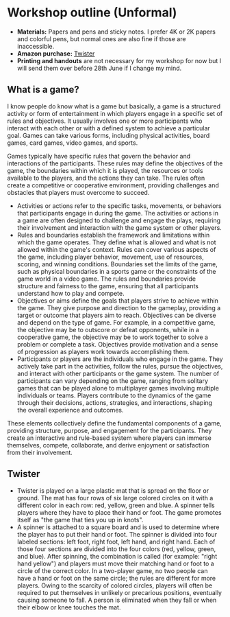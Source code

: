 # Workshop outline (Unformal)
- __Materials:__ Papers and pens and sticky notes. I prefer 4K or 2K papers and colorful pens, but normal ones are also fine if those are inaccessible.
- __Amazon purchase:__ [Twister](https://www.amazon.co.uk/Hasbro-98831-Twister-Game/dp/B008J87PVC)
- __Printing and handouts__ are not necessary for my workshop for now but I will send them over before 28th June if I change my mind.
## What is a game?

I know people do know what is a game but basically, a game is a structured activity or form of entertainment in which players engage in a specific set of rules and objectives. It usually involves one or more participants who interact with each other or with a defined system to achieve a particular goal. Games can take various forms, including physical activities, board games, card games, video games, and sports.

Games typically have specific rules that govern the behavior and interactions of the participants. These rules may define the objectives of the game, the boundaries within which it is played, the resources or tools available to the players, and the actions they can take. The rules often create a competitive or cooperative environment, providing challenges and obstacles that players must overcome to succeed.

- Activities or actions refer to the specific tasks, movements, or behaviors that participants engage in during the game. The activities or actions in a game are often designed to challenge and engage the plays, requiring their involvement and interaction with the game system
  or other players.
- Rules and boundaries establish the framework and limitations within which the game operates. They define what is allowed and what is not allowed within the game's context. Rules can cover various aspects of the game, including player behavior, movement, use of resources,
   scoring, and winning conditions. Boundaries set the limits of the game, such as physical boundaries in a sports game or the constraints of the game world in a video game. The rules and boundaries provide structure and fairness to the game, ensuring that all participants
   understand how to play and compete.
- Objectives or aims define the goals that players strive to achieve within the game. They give purpose and direction to the gameplay, providing a target or outcome that players aim to reach. Objectives can be diverse and depend on the type of game. For example, in a
  competitive game, the objective may be to outscore or defeat opponents, while in a cooperative game, the objective may be to work together to solve a problem or complete a task. Objectives provide motivation and a sense of progression as players work towards accomplishing
   them.
- Participants or players are the individuals who engage in the game. They actively take part in the activities, follow the rules, pursue the objectives, and interact with other participants or the game system. The number of participants can vary depending on the game,
  ranging from solitary games that can be played alone to multiplayer games involving multiple individuals or teams. Players contribute to the dynamics of the game through their decisions, actions, strategies, and interactions, shaping the overall experience and outcomes.

These elements collectively define the fundamental components of a game, providing structure, purpose, and engagement for the participants. They create an interactive and rule-based system where players can immerse themselves, compete, collaborate, and derive enjoyment
or satisfaction from their involvement.
## Twister
- Twister is played on a large plastic mat that is spread on the floor or ground. The mat has four rows of six large colored circles on it with a different color in each row: red, yellow, green and blue. A spinner tells players where they have to place their hand or foot.
  The game promotes itself as "the game that ties you up in knots".
- A spinner is attached to a square board and is used to determine where the player has to put their hand or foot. The spinner is divided into four labeled sections: left foot, right foot, left hand, and right hand. Each of those four sections are divided into the four colors (red, yellow, green, and blue). After spinning, the combination is called (for example: "right hand yellow") and players must move their matching hand or foot to a circle of the correct color. In a two-player game, no two people can have a hand or foot on the same circle; the rules are different for more players. Owing to the scarcity of colored circles, players will often be required to put themselves in unlikely or precarious positions, eventually causing someone to fall. A person is eliminated when they fall or when their elbow or knee touches the mat.
